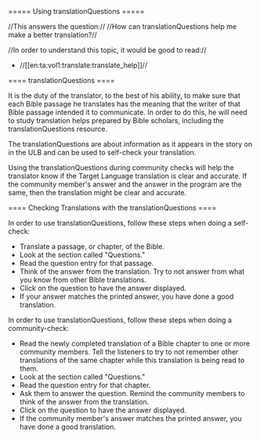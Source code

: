 ===== Using translationQuestions =====

//This answers the question:// //How can translationQuestions help me make a better translation?//

//In order to understand this topic, it would be good to read://
  * //[[en:ta:vol1:translate:translate_help]]//

==== translationQuestions ====

It is the duty of the translator, to the best of his ability, to make sure that each Bible passage he translates has the meaning that the writer of that Bible passage intended it to communicate. In order to do this, he will need to study translation helps prepared by Bible scholars, including the translationQuestions resource. 

The translationQuestions are about information as it appears in the story on in the ULB and can be used to self-check your translation. 

Using the translationQuestions during community checks will help the translator know if the Target Language translation is clear and accurate. If the community member's answer and the answer in the program are the same, then the translation might be clear and accurate.


==== Checking Translations with the translationQuestions ====

In order to use translationQuestions, follow these steps when doing a self-check:
  - Translate a passage, or chapter, of the Bible.
  - Look at the section called "Questions."
  - Read the question entry for that passage.
  - Think of the answer from the translation. Try to not answer from what you know from other Bible translations.
  - Click on the question to have the answer displayed.
  - If your answer matches the printed answer, you have done a good translation.

In order to use translationQuestions, follow these steps when doing a community-check:
  - Read the newly completed translation of a Bible chapter to one or more community members. Tell the listeners to try to not remember other translations of the same chapter while this translation is being read to them.
  - Look at the section called "Questions."
  - Read the question entry for that chapter.
  - Ask them to answer the question. Remind the community members to think of the answer from the translation. 
  - Click on the question to have the answer displayed.
  - If the community member's answer matches the printed answer, you have done a good translation.